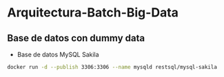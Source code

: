 # Arquitectura-Batch-Big-Data

## Base de datos con dummy data

- Base de datos MySQL Sakila

```bash
docker run -d --publish 3306:3306 --name mysqld restsql/mysql-sakila
```
